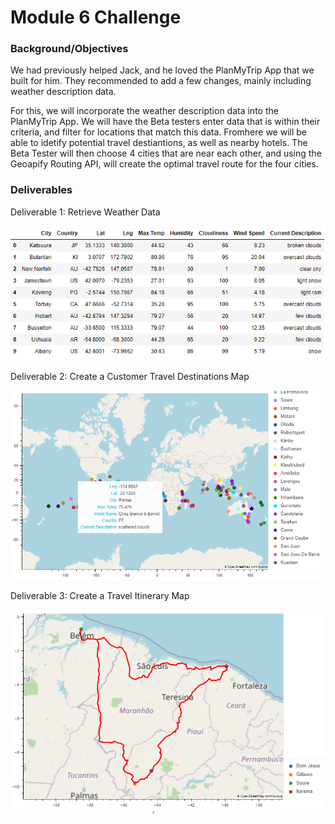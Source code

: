 # Module 6 Challenge

### Background/Objectives
We had previously helped Jack, and he loved the PlanMyTrip App that we built for him. They recommended to add a few changes, mainly including weather description data.

For this, we will incorporate the weather description data into the PlanMyTrip App. We will have the Beta testers enter data that is within their criteria, and filter for locations that match this data. Fromhere we will be able to idetify potential travel destiantions, as well as nearby hotels. The Beta Tester will then choose 4 cities that are near each other, and using the Geoapify Routing API, will create the optimal travel route for the four cities. 

### Deliverables
Deliverable 1: Retrieve Weather Data

![Guess this didn't work](https://github.com/jkehm/WeatherPy/blob/main/Weather_Database/WeatherPy_Database.png)

Deliverable 2: Create a Customer Travel Destinations Map


![Guess this didn't work](https://github.com/jkehm/WeatherPy/blob/main/Vacation_Search/WeatherPy_vacation_map.png)

Deliverable 3: Create a Travel Itinerary Map

![Guess this didn't work](https://github.com/jkehm/WeatherPy/blob/main/Vacation_Itinerary/WeatherPy_travel_map.png)
